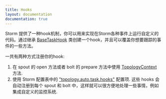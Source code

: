 ```yaml
---
title: Hooks
layout: documentation
documentation: true
---
```

Storm 提供了一种hook机制，你可以用来实现在Storm各种事件上运行自定义的代码。通过继承 [BaseTaskHook](javadocs/org/apache/storm/hooks/BaseTaskHook.html) 类创建一个hook，并且可以覆盖你想要跟踪的事件的一些方法。

一共有两种方式注册你的hook:

1. 在 spout 的 open 方法或者 bolt 的 prepare 方法中使用  [TopologyContext](javadocs/org/apache/storm/task/TopologyContext.html#addTaskHook) 方法.
2. 使用 Storm 配置表中的  ["topology.auto.task.hooks"](javadocs/org/apache/storm/Config.html#TOPOLOGY_AUTO_TASK_HOOKS) 配置项. 这些 hooks 会自动注册到每个 spout 和 bolt 中，这样就可以很方便地处理一些事情，例如集成自定义的监控系统.
